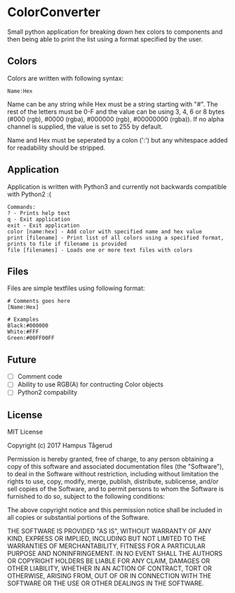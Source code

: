 # ColorConverter
Small python application for breaking down hex colors to components and then being able to print the list using a format specified by the user.

## Colors
Colors are written with following syntax: 

```
Name:Hex
```

Name can be any string while Hex must be a string starting with "#". The rest of the letters must be 0-F and the value can be using 3, 4, 6 or 8 bytes (#000 (rgb), #0000 (rgba), #000000 (rgb), #00000000 (rgba)). If no alpha channel is supplied, the value is set to 255 by default.

Name and Hex must be seperated by a colon (':') but any whitespace added for readability should be stripped.

## Application
Application is written with Python3 and currently not backwards compatible with Python2 :(

```
Commands:
? - Prints help text
q - Exit application
exit - Exit application
color [name:hex] - Add color with specified name and hex value
print [filename] - Print list of all colors using a specified format, prints to file if filename is provided
file [filenames] - Loads one or more text files with colors
```

## Files
Files are simple textfiles using following format:
```
# Comments goes here
[Name:Hex]

# Examples
Black:#000000
White:#FFF
Green:#00FF00FF
```

## Future
- [ ] Comment code
- [ ] Ability to use RGB(A) for contructing Color objects
- [ ] Python2 compability

## License

MIT License

Copyright (c) 2017 Hampus Tågerud

Permission is hereby granted, free of charge, to any person obtaining a copy
of this software and associated documentation files (the "Software"), to deal
in the Software without restriction, including without limitation the rights
to use, copy, modify, merge, publish, distribute, sublicense, and/or sell
copies of the Software, and to permit persons to whom the Software is
furnished to do so, subject to the following conditions:

The above copyright notice and this permission notice shall be included in all
copies or substantial portions of the Software.

THE SOFTWARE IS PROVIDED "AS IS", WITHOUT WARRANTY OF ANY KIND, EXPRESS OR
IMPLIED, INCLUDING BUT NOT LIMITED TO THE WARRANTIES OF MERCHANTABILITY,
FITNESS FOR A PARTICULAR PURPOSE AND NONINFRINGEMENT. IN NO EVENT SHALL THE
AUTHORS OR COPYRIGHT HOLDERS BE LIABLE FOR ANY CLAIM, DAMAGES OR OTHER
LIABILITY, WHETHER IN AN ACTION OF CONTRACT, TORT OR OTHERWISE, ARISING FROM,
OUT OF OR IN CONNECTION WITH THE SOFTWARE OR THE USE OR OTHER DEALINGS IN THE
SOFTWARE.
